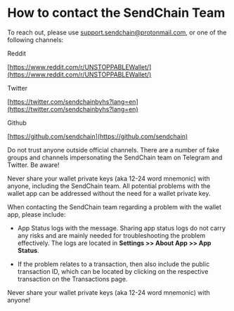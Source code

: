 # How to contact the SendChain Team

To reach out, please use support.sendchain@protonmail.com, or one of the following channels:

Reddit

[https://www.reddit.com/r/UNSTOPPABLEWallet/](https://www.reddit.com/r/UNSTOPPABLEWallet/)

Twitter

[https://twitter.com/sendchainbyhs?lang=en](https://twitter.com/sendchainbyhs?lang=en)

Github

[https://github.com/sendchain](https://github.com/sendchain)

Do not trust anyone outside official channels. There are a number of fake groups and channels impersonating the SendChain team on Telegram and Twitter. Be aware!

Never share your wallet private keys (aka 12-24 word mnemonic) with anyone, including the SendChain team. All potential problems with the wallet app can be addressed without the need for a wallet private key.

When contacting the SendChain team regarding a problem with the wallet app, please include:

- App Status logs with the message. Sharing app status logs do not carry any risks and are mainly needed for troubleshooting the problem effectively. The logs are located in **Settings >> About App >> App Status**.

- If the problem relates to a transaction, then also include the public transaction ID, which can be located by clicking on the respective transaction on the Transactions page.

Never share your wallet private keys (aka 12-24 word mnemonic) with anyone!
